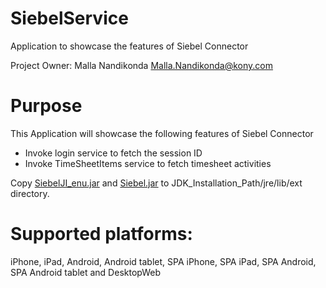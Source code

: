 SiebelService
==================

Application to showcase the features of Siebel Connector

Project Owner: Malla Nandikonda <Malla.Nandikonda@kony.com>

# Purpose
This Application will showcase the following features of Siebel Connector

* Invoke login service to fetch the session ID
* Invoke TimeSheetItems service to fetch timesheet activities

Copy [SiebelJI_enu.jar](https://github.com/kony/SampleSiebelConnector/tree/master/Resources_Required) and [Siebel.jar](https://github.com/kony/SampleSiebelConnector/tree/master/Resources_Required) to  JDK_Installation_Path/jre/lib/ext directory.

# Supported platforms:
iPhone, iPad, Android, Android tablet, SPA iPhone, SPA iPad, SPA Android, SPA Android tablet and DesktopWeb


